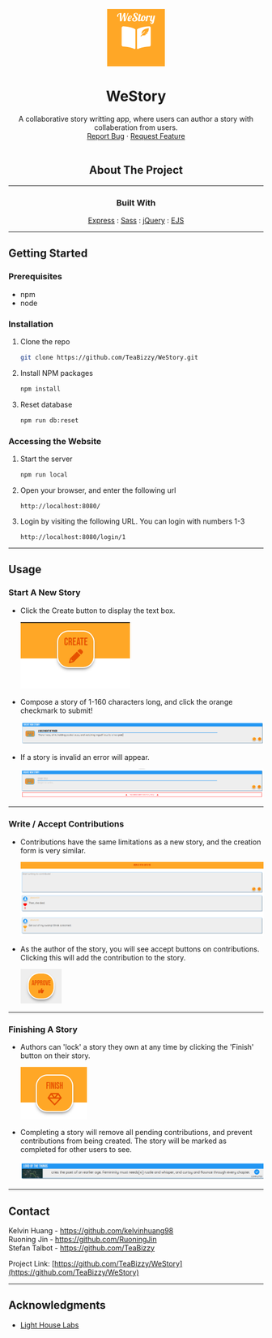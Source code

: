 <!-- PROJECT LOGO -->
<div align="center">

![Logo](docs/Logo.png)

# WeStory

<div align="center">
  A collaborative story writting app, where users can author a story with collaberation from users.
  <div>
    <a href="https://github.com/TeaBizzy/WeStory/issues">Report Bug</a>
    ·
    <a href="https://github.com/TeaBizzy/WeStory/issues">Request Feature</a>
  </div>
</div>
<br />

<!-- ABOUT THE PROJECT -->
## About The Project

---
### Built With

<a href="https://expressjs.com/">Express</a> : 
<a href="https://sass-lang.com/">Sass</a> : 
<a href="https://jquery.com/">jQuery</a> :
<a href="https://ejs.co/">EJS</a>

<div align="left">

---

<!-- GETTING STARTED -->
## Getting Started

### Prerequisites

* npm
* node

### Installation

1. Clone the repo
   ```sh
   git clone https://github.com/TeaBizzy/WeStory.git
   ```
2. Install NPM packages
   ```sh
   npm install
   ```
2. Reset database
   ```sh
   npm run db:reset
   ```

### Accessing the Website

1. Start the server
   ```sh
   npm run local
   ```
2. Open your browser, and enter the following url
   ```
   http://localhost:8080/
   ```
3. Login by visiting the following URL. You can login with numbers 1-3
   ```
   http://localhost:8080/login/1
   ```

---
<!-- USAGE EXAMPLES -->
## Usage

### Start A New Story
* Click the Create button to display the text box.

  ![Create Button](docs/Create-Button.png)

* Compose a story of 1-160 characters long, and click the orange checkmark to submit!

  ![Textbox](docs/New-Story.png)

* If a story is invalid an error will appear.

  ![Error](docs/Error.png)

---

### Write / Accept Contributions

* Contributions have the same limitations as a new story, and the creation form is very similar.

  ![Contributions Form](docs/Contribution-Form.png)

* As the author of the story, you will see accept buttons on contributions. Clicking this will add the contribution to the story.

  ![Approve Button](docs/Approve-Button.png)

---

### Finishing A Story

* Authors can 'lock' a story they own at any time by clicking the 'Finish' button on their story.

  ![Finish Button](docs/Finish-Button.png)

* Completing a story will remove all pending contributions, and prevent contributions from being created. The story will be marked as completed for other users to see.

  ![Completed Story](docs/Completed-Story.png)

---

<!-- CONTACT -->
## Contact

Kelvin Huang - https://github.com/kelvinhuang98<br>
Ruoning Jin - https://github.com/RuoningJin<br>
Stefan Talbot - https://github.com/TeaBizzy<br>

Project Link: [https://github.com/TeaBizzy/WeStory](https://github.com/TeaBizzy/WeStory)

---

<!-- ACKNOWLEDGMENTS -->
## Acknowledgments

* [Light House Labs](https://www.lighthouselabs.ca/)
